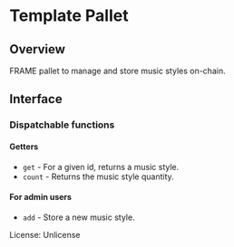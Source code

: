 # Template Pallet

## Overview

FRAME pallet to manage and store music styles on-chain.

## Interface

### Dispatchable functions

#### Getters

- `get` - For a given id, returns a music style.
- `count` - Returns the music style quantity.

#### For admin users

- `add` - Store a new music style.

License: Unlicense